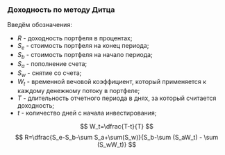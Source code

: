 ### Доходность по методу Дитца

Введём обозначения:
* $R$ - доходность портфеля в процентах;
* $S_e$ - стоимость портфеля на конец периода;
* $S_b$ - стоимость портфеля на начало периода;
* $S_a$ - пополнение счета;
* $S_w$ - снятие со счета;
* $W_t$ - временной вечовой коэффициент, который применяется к каждому денежному потоку в портфеле;
* $T$ - длительность отчетного периода в днях, за который считается доходность;
* $t$ - количество дней с начала инвестирования;

$$ W_t=\dfrac{T-t}{T} $$
$$ R=\dfrac{S_e-S_b-\sum S_a+\sum(S_w)}{S_b-\sum (S_aW_t) - \sum (S_wW_t)} $$